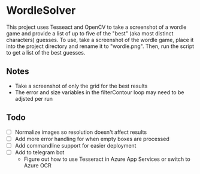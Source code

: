 # WordleSolver

This project uses Tesseact and OpenCV to take a screenshot of a wordle game and provide a list of up to five of the "best" (aka most distinct characters) guesses. 
To use, take a screenshot of the wordle game, place it into the project directory and rename it to "wordle.png". Then, run the script to get a list of the best guesses.

## Notes

- Take a screenshot of only the grid for the best results
- The error and size variables in the filterContour loop may need to be adjsted per run

## Todo

- [ ] Normalize images so resolution doesn't affect results
- [ ] Add more error handling for when empty boxes are processed
- [ ] Add commandline support for easier deployment
- [ ] Add to telegram bot
  - Figure out how to use Tesseract in Azure App Services or switch to Azure OCR
  
